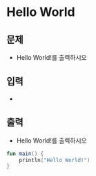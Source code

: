 # Hello World 

## 문제
- Hello World!를 출력하시오
## 입력
- 
## 출력
- Hello World!를 출력하시오

```kotlin
fun main() {
    println("Hello World!")
}
```
